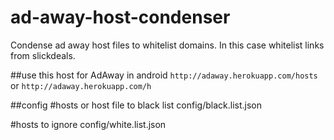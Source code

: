 # ad-away-host-condenser
Condense ad away host files to whitelist domains. In this case whitelist links from slickdeals.

##use this host for AdAway in android
`http://adaway.herokuapp.com/hosts`
or 
`http://adaway.herokuapp.com/h`


##config
#hosts or host file to black list
config/black.list.json

#hosts to ignore
config/white.list.json
